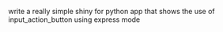 write a really simple shiny for python app that shows the use of input_action_button using express mode